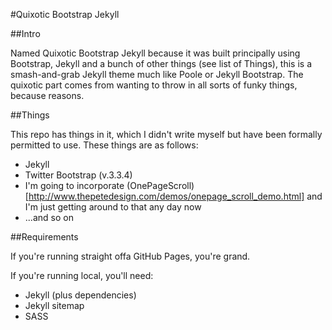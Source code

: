 #Quixotic Bootstrap Jekyll

##Intro

Named Quixotic Bootstrap Jekyll because it was built principally using Bootstrap, Jekyll and a bunch of other things (see list of Things), this is a smash-and-grab Jekyll theme much like Poole or Jekyll Bootstrap. The quixotic part comes from wanting to throw in all sorts of funky things, because reasons.

##Things

This repo has things in it, which I didn't write myself but have been formally permitted to use. These things are as follows:

* Jekyll
* Twitter Bootstrap (v.3.3.4)
* I'm going to incorporate (OnePageScroll)[http://www.thepetedesign.com/demos/onepage_scroll_demo.html] and I'm just getting around to that any day now
* ...and so on

##Requirements

If you're running straight offa GitHub Pages, you're grand.

If you're running local, you'll need:
* Jekyll (plus dependencies)
* Jekyll sitemap
* SASS